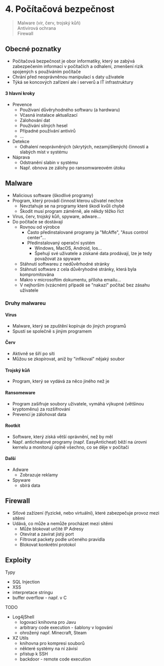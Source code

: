 # 4. Počítačová bezpečnost

> Malware (vir, červ, trojský kůň) \
> Antivirová ochrana \
> Firewall

## Obecné poznatky

- Počítačová bezpečnost je obor informatiky, který se zabývá zabezpečením informací v počítačích a odhalení, zmenšení rizik spojených s používáním počítače
- Chrání před neoprávněnou manipulací s daty uživatele
- Týká se koncových zařízení ale i serverů a IT infrastruktury

#### 3 hlavní kroky

- Prevence
  - Používaní důvěryhodného softwaru (a hardwaru)
  - Včasná instalace aktualizací
  - Zálohování dat
  - Používání silných hesel
  - Případné používání antivirů
  - ...
- Detekce
  - Odhalení neoprávněných (skrytých, nezamýšlených) činností a slabých míst v systému
- Náprava
  - Odstranění slabin v systému
  - Např. obnova ze zálohy po ransomwareovém útoku

## Malware

- Malicious software (škodlivé programy)
- Program, který provádí činnost kterou uživatel nechce
  - Nevztahuje se na programy které škodí kvůli chybě
  - Škodit musí program záměrně, ale někdy těžko říct
- Virus, červ, trojský kůň, spyware, adware...
- Do počítače se dostávají
  - Rovnou od výrobce
    - Často předinstalované programy ja "McAffe", "Asus control center"...
    - Předinstalovaný operační systém
      - Windows, MacOS, Android, Ios...
      - Špehují své uživatele a získané data prodávají, lze je tedy považovat za spyware
  - Stáhnutí softwareu z nedůvěrhodné stránky
  - Stáhnutí software z cela důvěryhodné stránky, která byla kompromitována
  - Makro v microsoftím dokumentu, příloha emailu...
  - V nejhorším (vzácném) případě se "nakazí" počítač bez zásahu uživatele

### Druhy malwareu

#### Virus

- Malware, který se zpuštění kopíruje do jiných programů
- Spustí se společně s jiným programem

#### Červ

- Aktivně se šíří po síti
- Můžou se zkopírovat, aniž by "infikoval" nějaký soubor

#### Trojský kůň

- Program, který se vydává za něco jiného než je

#### Ransomeware

- Program zašifruje soubory uživatele, vymáhá výkupné (většinou kryptoměnu) za rozšifrování
- Prevencí je zálohovat data

#### Rootkit

- Software, který získá větší oprávnění, než by měl
- Např. anticheatové programy (např. EasyAnticheat) běží na úrovni kernelu a monitorují úplně všechno, co se děje v počítači

#### Další

- Adware
  - Zobrazuje reklamy
- Spyware
  - sbírá data

## Firewall

- Síťové zažízení (fyzické, nebo virtuální), které zabezpečuje provoz mezi sítěmi
- Udává, co může a nemůže procházet mezi sítěmi
  - Může blokovat určité IP Adresy
  - Otevírat a zavírat jistý port
  - Filtrovat packety podle určeného pravidla
  - Blokovat konkrétní protokol

## Exploity

Typy

- SQL Injection
- XSS
- interpretace stringu
- buffer overflow - např. v C

TODO

- Log4jShell
  - logovací knihovna pro Javu
  - arbitrary code execution - šablony v logování
  - ohrožený např. Minecraft, Steam
- XZ Utils
  - knihovna pro kompresi souborů
  - některé systémy na ní závisí
  - přístup k SSH
  - backdoor - remote code execution
